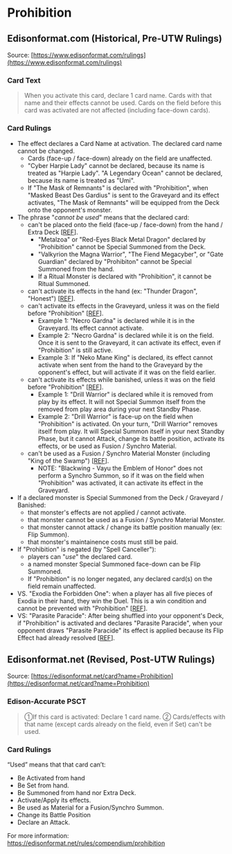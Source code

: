 # Prohibition

## Edisonformat.com (Historical, Pre-UTW Rulings)

Source: [https://www.edisonformat.com/rulings](https://www.edisonformat.com/rulings)

### Card Text

> When you activate this card, declare 1 card name. Cards with that name and their effects cannot be used. Cards on the field before this card was activated are not affected (including face-down cards).

### Card Rulings

*   The effect declares a Card Name at activation. The declared card name cannot be changed.
    *   Cards (face-up / face-down) already on the field are unaffected.
    *   "Cyber Harpie Lady" cannot be declared, because its name is treated as "Harpie Lady". "A Legendary Ocean" cannot be declared, because its name is treated as "Umi".
    *   If "The Mask of Remnants" is declared with "Prohibition", when "Masked Beast Des Gardius" is sent to the Graveyard and its effect activates, "The Mask of Remnants" will be equipped from the Deck onto the opponent's monster.
*   The phrase "_cannot be used_" means that the declared card:
    *   can't be placed onto the field (face-up / face-down) from the hand / Extra Deck \[[REF](https://www.pojo.biz/board/showthread.php?t=612954&highlight=prohibition)\].
        *   "Metalzoa" or "Red-Eyes Black Metal Dragon" declared by "Prohibition" cannot be Special Summoned from the Deck.
        *   "Valkyrion the Magna Warrior", "The Fiend Megacyber", or "Gate Guardian" declared by "Prohibiton" cannot be Special Summoned from the hand.
        *   If a Ritual Monster is declared with "Prohibition", it cannot be Ritual Summoned.
    *   can't activate its effects in the hand (ex: "Thunder Dragon", "Honest") \[[REF](https://www.pojo.biz/board/showthread.php?t=612954&highlight=prohibition)\].
    *   can't activate its effects in the Graveyard, unless it was on the field before "Prohibition" \[[REF](https://www.pojo.biz/board/showthread.php?t=612954&highlight=prohibition)\].
        *   Example 1: "Necro Gardna" is declared while it is in the Graveyard. Its effect cannot activate.
        *   Example 2: "Necro Gardna" is declared while it is on the field. Once it is sent to the Graveyard, it can activate its effect, even if "Prohibition" is still active.
        *   Example 3: If "Neko Mane King" is declared, its effect cannot activate when sent from the hand to the Graveyard by the opponent's effect, but will activate if it was on the field earlier.
    *   can't activate its effects while banished, unless it was on the field before "Prohibition" \[[REF](https://www.pojo.biz/board/showthread.php?t=826293)\].
        *   Example 1: "Drill Warrior" is declared while it is removed from play by its effect. It will not Special Summon itself from the removed from play area during your next Standby Phase.
        *   Example 2: "Drill Warrior" is face-up on the field when "Prohibition" is activated. On your turn, "Drill Warrior" removes itself from play. It will Special Summon itself in your next Standby Phase, but it cannot Attack, change its battle position, activate its effects, or be used as Fusion / Synchro Material.
    *   can't be used as a Fusion / Synchro Material Monster (including "King of the Swamp") \[[REF](https://www.pojo.biz/board/showthread.php?t=612954&highlight=prohibition)\].
        *   NOTE: "Blackwing - Vayu the Emblem of Honor" does not perform a Synchro Summon, so if it was on the field when "Prohibition" was activated, it can activate its effect in the Graveyard.
*   If a declared monster is Special Summoned from the Deck / Graveyard / Banished:
    *   that monster's effects are not applied / cannot activate.
    *   that monster cannot be used as a Fusion / Synchro Material Monster.
    *   that monster cannot attack / change its battle position manually (ex: Flip Summon).
    *   that monster's maintainence costs must still be paid.
*   If "Prohibition" is negated (by "Spell Canceller"):
    *   players can "_use_" the declared card.
    *   a named monster Special Summoned face-down can be Flip Summoned.
    *   If "Prohibition" is no longer negated, any declared card(s) on the field remain unaffected.
*   VS. "Exodia the Forbidden One": when a player has all five pieces of Exodia in their hand, they win the Duel. This is a win condition and cannot be prevented with "Prohibition" \[[REF](https://www.pojo.biz/board/showthread.php?t=612954&highlight=prohibition)\].
*   VS: "Parasite Paracide": After being shuffled into your opponent's Deck, if "Prohibition" is activated and declares "Parasite Paracide", when your opponent draws "Parasite Paracide" its effect is applied because its Flip Effect had already resolved \[[REF](https://www.pojo.biz/board/showthread.php?t=612954&highlight=prohibition)\].

## Edisonformat.net (Revised, Post-UTW Rulings)

Source: [https://edisonformat.net/card?name=Prohibition](https://edisonformat.net/card?name=Prohibition)

### Edison-Accurate PSCT

> ①If this card is activated:
> Declare 1 card name.
> ② Cards/effects with that name (except cards already on the field, even if Set) can't be used.

### Card Rulings

“Used” means that that card can’t:
*   Be Activated from hand
*   Be Set from hand.
*   Be Summoned from hand nor Extra Deck.
*   Activate/Apply its effects.
*   Be used as Material for a Fusion/Synchro Summon.
*   Change its Battle Position
*   Declare an Attack.

For more information: https://edisonformat.net/rules/compendium/prohibition
            